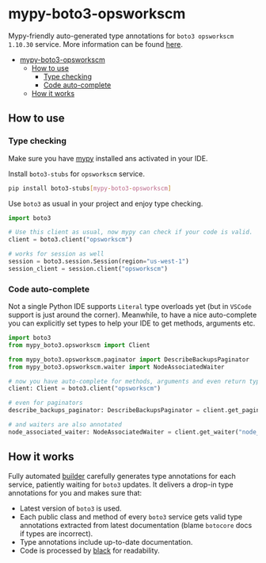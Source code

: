 # mypy-boto3-opsworkscm

Mypy-friendly auto-generated type annotations for `boto3 opsworkscm 1.10.30` service.
More information can be found [here](https://github.com/vemel/mypy_boto3).

- [mypy-boto3-opsworkscm](#mypy-boto3-opsworkscm)
  - [How to use](#how-to-use)
    - [Type checking](#type-checking)
    - [Code auto-complete](#code-auto-complete)
  - [How it works](#how-it-works)

## How to use

### Type checking

Make sure you have [mypy](https://github.com/python/mypy) installed ans activated in your IDE.

Install `boto3-stubs` for `opsworkscm` service.

```bash
pip install boto3-stubs[mypy-boto3-opsworkscm]
```

Use `boto3` as usual in your project and enjoy type checking.

```python
import boto3

# Use this client as usual, now mypy can check if your code is valid.
client = boto3.client("opsworkscm")

# works for session as well
session = boto3.session.Session(region="us-west-1")
session_client = session.client("opsworkscm")

```

### Code auto-complete

Not a single Python IDE supports `Literal` type overloads yet (but in `VSCode` support is just around the corner).
Meanwhile, to have a nice auto-complete you can explicitly set types to help your IDE to get methods, arguments etc.

```python
import boto3
from mypy_boto3.opsworkscm import Client

from mypy_boto3.opsworkscm.paginator import DescribeBackupsPaginator
from mypy_boto3.opsworkscm.waiter import NodeAssociatedWaiter

# now you have auto-complete for methods, arguments and even return types
client: Client = boto3.client("opsworkscm")

# even for paginators
describe_backups_paginator: DescribeBackupsPaginator = client.get_paginator("describe_backups")

# and waiters are also annotated
node_associated_waiter: NodeAssociatedWaiter = client.get_waiter("node_associated")
```

## How it works

Fully automated [builder](https://github.com/vemel/mypy_boto3) carefully generates
type annotations for each service, patiently waiting for `boto3` updates. It delivers
a drop-in type annotations for you and makes sure that:

- Latest version of `boto3` is used.
- Each public class and method of every `boto3` service gets valid type annotations
  extracted from latest documentation (blame `botocore` docs if types are incorrect).
- Type annotations include up-to-date documentation.
- Code is processed by [black](https://github.com/psf/black) for readability.